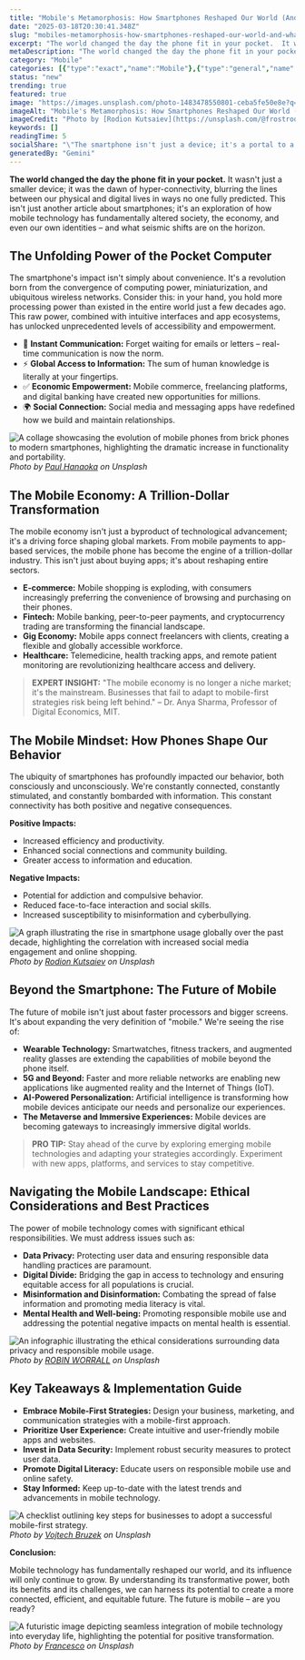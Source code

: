 ```yaml
---
title: "Mobile's Metamorphosis: How Smartphones Reshaped Our World (And What's Next)"
date: "2025-03-18T20:30:41.348Z"
slug: "mobiles-metamorphosis-how-smartphones-reshaped-our-world-and-whats-next"
excerpt: "The world changed the day the phone fit in your pocket.  It wasn't just a smaller device; it was the dawn of hyper-connectivity, blurring the lines between our physical and digital lives in ways no one fully predicted. This isn't just another article about smartphones; it's an exploration of how mobile technology has fundamentally altered society, the economy, and even our own identities – and what seismic shifts are on the horizon."
metaDescription: "The world changed the day the phone fit in your pocket.  It wasn't just a smaller device; it was the dawn of hyper-connectivity, blurring the lines between..."
category: "Mobile"
categories: [{"type":"exact","name":"Mobile"},{"type":"general","name":"Technology"},{"type":"medium","name":"Software Engineering"},{"type":"specific","name":"App Development"},{"type":"niche","name":"UI/UX Design"}]
status: "new"
trending: true
featured: true
image: "https://images.unsplash.com/photo-1483478550801-ceba5fe50e8e?q=85&w=1200&fit=max&fm=webp&auto=compress"
imageAlt: "Mobile's Metamorphosis: How Smartphones Reshaped Our World (And What's Next)"
imageCredit: "Photo by [Rodion Kutsaiev](https://unsplash.com/@frostroomhead) on Unsplash"
keywords: []
readingTime: 5
socialShare: "\"The smartphone isn't just a device; it's a portal to a trillion-dollar economy and a reflection of our evolving human experience.\""
generatedBy: "Gemini"
---
```




**The world changed the day the phone fit in your pocket.**  It wasn't just a smaller device; it was the dawn of hyper-connectivity, blurring the lines between our physical and digital lives in ways no one fully predicted. This isn't just another article about smartphones; it's an exploration of how mobile technology has fundamentally altered society, the economy, and even our own identities – and what seismic shifts are on the horizon.

## The Unfolding Power of the Pocket Computer

The smartphone's impact isn't simply about convenience.  It's a revolution born from the convergence of computing power, miniaturization, and ubiquitous wireless networks.  Consider this:  in your hand, you hold more processing power than existed in the entire world just a few decades ago. This raw power, combined with intuitive interfaces and app ecosystems, has unlocked unprecedented levels of accessibility and empowerment.

* 🔑 **Instant Communication:**  Forget waiting for emails or letters – real-time communication is now the norm.
* ⚡ **Global Access to Information:** The sum of human knowledge is literally at your fingertips.
* ✅ **Economic Empowerment:**  Mobile commerce, freelancing platforms, and digital banking have created new opportunities for millions.
* 🌍 **Social Connection:**  Social media and messaging apps have redefined how we build and maintain relationships.

![A collage showcasing the evolution of mobile phones from brick phones to modern smartphones, highlighting the dramatic increase in functionality and portability.](https://images.unsplash.com/photo-1522125670776-3c7abb882bc2?q=85&w=1200&fit=max&fm=webp&auto=compress)
*Photo by [Paul Hanaoka](https://unsplash.com/@plhnk) on Unsplash*

## The Mobile Economy: A Trillion-Dollar Transformation

The mobile economy isn't just a byproduct of technological advancement; it's a driving force shaping global markets.  From mobile payments to app-based services, the mobile phone has become the engine of a trillion-dollar industry. This isn't just about buying apps; it's about reshaping entire sectors.

* **E-commerce:**  Mobile shopping is exploding, with consumers increasingly preferring the convenience of browsing and purchasing on their phones.
* **Fintech:** Mobile banking, peer-to-peer payments, and cryptocurrency trading are transforming the financial landscape.
* **Gig Economy:** Mobile apps connect freelancers with clients, creating a flexible and globally accessible workforce.
* **Healthcare:** Telemedicine, health tracking apps, and remote patient monitoring are revolutionizing healthcare access and delivery.

> **EXPERT INSIGHT:**  "The mobile economy is no longer a niche market; it's the mainstream. Businesses that fail to adapt to mobile-first strategies risk being left behind." – Dr. Anya Sharma, Professor of Digital Economics, MIT.

## The Mobile Mindset: How Phones Shape Our Behavior

The ubiquity of smartphones has profoundly impacted our behavior, both consciously and unconsciously.  We're constantly connected, constantly stimulated, and constantly bombarded with information.  This constant connectivity has both positive and negative consequences.

**Positive Impacts:**

* Increased efficiency and productivity.
* Enhanced social connections and community building.
* Greater access to information and education.

**Negative Impacts:**

* Potential for addiction and compulsive behavior.
* Reduced face-to-face interaction and social skills.
* Increased susceptibility to misinformation and cyberbullying.

![A graph illustrating the rise in smartphone usage globally over the past decade, highlighting the correlation with increased social media engagement and online shopping.](https://images.unsplash.com/photo-1483478550801-ceba5fe50e8e?q=85&w=1200&fit=max&fm=webp&auto=compress)
*Photo by [Rodion Kutsaiev](https://unsplash.com/@frostroomhead) on Unsplash*

## Beyond the Smartphone: The Future of Mobile

The future of mobile isn't just about faster processors and bigger screens.  It's about expanding the very definition of "mobile." We're seeing the rise of:

* **Wearable Technology:** Smartwatches, fitness trackers, and augmented reality glasses are extending the capabilities of mobile beyond the phone itself.
* **5G and Beyond:**  Faster and more reliable networks are enabling new applications like augmented reality and the Internet of Things (IoT).
* **AI-Powered Personalization:**  Artificial intelligence is transforming how mobile devices anticipate our needs and personalize our experiences.
* **The Metaverse and Immersive Experiences:** Mobile devices are becoming gateways to increasingly immersive digital worlds.

> **PRO TIP:**  Stay ahead of the curve by exploring emerging mobile technologies and adapting your strategies accordingly.  Experiment with new apps, platforms, and services to stay competitive.

## Navigating the Mobile Landscape: Ethical Considerations and Best Practices

The power of mobile technology comes with significant ethical responsibilities.  We must address issues such as:

* **Data Privacy:** Protecting user data and ensuring responsible data handling practices are paramount.
* **Digital Divide:** Bridging the gap in access to technology and ensuring equitable access for all populations is crucial.
* **Misinformation and Disinformation:** Combating the spread of false information and promoting media literacy is vital.
* **Mental Health and Well-being:**  Promoting responsible mobile use and addressing the potential negative impacts on mental health is essential.

![An infographic illustrating the ethical considerations surrounding data privacy and responsible mobile usage.](https://images.unsplash.com/photo-1532356884227-66d7c0e9e4c2?q=85&w=1200&fit=max&fm=webp&auto=compress)
*Photo by [ROBIN WORRALL](https://unsplash.com/@robin_rednine) on Unsplash*

## Key Takeaways & Implementation Guide

* **Embrace Mobile-First Strategies:** Design your business, marketing, and communication strategies with a mobile-first approach.
* **Prioritize User Experience:**  Create intuitive and user-friendly mobile apps and websites.
* **Invest in Data Security:** Implement robust security measures to protect user data.
* **Promote Digital Literacy:** Educate users on responsible mobile use and online safety.
* **Stay Informed:** Keep up-to-date with the latest trends and advancements in mobile technology.

![A checklist outlining key steps for businesses to adopt a successful mobile-first strategy.](https://images.unsplash.com/photo-1585060544812-6b45742d762f?q=85&w=1200&fit=max&fm=webp&auto=compress)
*Photo by [Vojtech Bruzek](https://unsplash.com/@vojtechbruzek) on Unsplash*

**Conclusion:**

Mobile technology has fundamentally reshaped our world, and its influence will only continue to grow.  By understanding its transformative power, both its benefits and its challenges, we can harness its potential to create a more connected, efficient, and equitable future.  The future is mobile – are you ready?

![A futuristic image depicting seamless integration of mobile technology into everyday life, highlighting the potential for positive transformation.](https://images.unsplash.com/photo-1567581935884-3349723552ca?q=85&w=1200&fit=max&fm=webp&auto=compress)
*Photo by [Francesco](https://unsplash.com/@detpho) on Unsplash*


<div class="reading-progress-container">
  <div id="reading-progress" class="reading-progress"></div>
</div>
